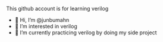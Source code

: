 This github account is for learning verilog  

- 👋 Hi, I’m @junbumahn
- 👀 I’m interested in verilog 
- 🌱 I’m currently practicing verilog by doing my side project


<!---
junbumahn/junbumahn is a ✨ special ✨ repository because its `README.md` (this file) appears on your GitHub profile.
You can click the Preview link to take a look at your changes.
--->

